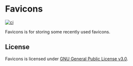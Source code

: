 # Favicons
[![ci](https://github.com/ttiimmothy/favicons/actions/workflows/ci.yml/badge.svg)](https://github.com/ttiimmothy/favicons/actions/workflows/ci.yml)

Favicons is for storing some recently used favicons.

## License

Favicons is licensed under [GNU General Public License v3.0](LICENSE).